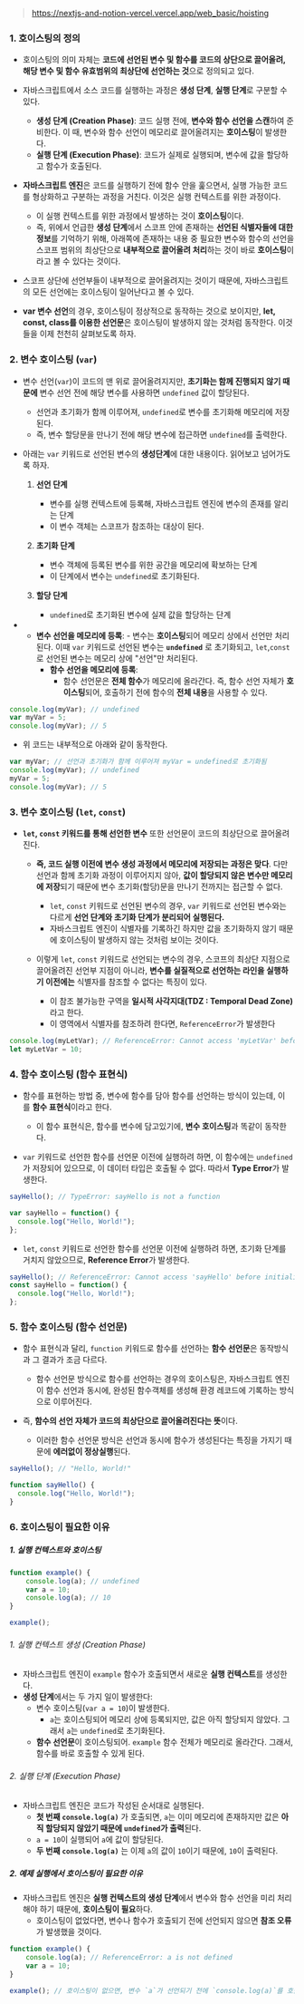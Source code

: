 > https://nextjs-and-notion-vercel.vercel.app/web_basic/hoisting

### 1. 호이스팅의 정의

- 호이스팅의 의미 자체는 **코드에 선언된 변수 및 함수를 코드의 상단으로 끌어올려, 해당 변수 및 함수 유효범위의 최상단에 선언하는 것**으로 정의되고 있다.

- 자바스크립트에서 소스 코드를 실행하는 과정은 **생성 단계**, **실행 단계**로 구분할 수 있다.
	- **생성 단계 (Creation Phase)**: 코드 실행 전에, **변수와 함수 선언을 스캔**하여 준비한다. 이 때, 변수와 함수 선언이 메모리로 끌어올려지는 **호이스팅**이 발생한다.
	- **실행 단계 (Execution Phase)**: 코드가 실제로 실행되며, 변수에 값을 할당하고 함수가 호출된다.

- **자바스크립트 엔진**은 코드를 실행하기 전에 함수 안을 훑으면서, 실행 가능한 코드를 형상화하고 구분하는 과정을 거친다. 이것은 실행 컨텍스트를 위한 과정이다.
	- 이 실행 컨텍스트를 위한 과정에서 발생하는 것이 **호이스팅**이다. 
	- 즉, 위에서 언급한 **생성 단계**에서 스코프 안에 존재하는 **선언된 식별자들에 대한 정보**를 기억하기 위해, 아래쪽에 존재하는 내용 중 필요한 변수와 함수의 선언을 스코프 범위의 최상단으로 **내부적으로 끌어올려 처리**하는 것이 바로 **호이스팅**이라고 볼 수 있다는 것이다.

- 스코프 상단에 선언부들이 내부적으로 끌어올려지는 것이기 때문에, 자바스크립트의 모든 선언에는 호이스팅이 일어난다고 볼 수 있다.

- **var 변수 선언**의 경우, 호이스팅이 정상적으로 동작하는 것으로 보이지만, **let, const, class를 이용한 선언문**은 호이스팅이 발생하지 않는 것처럼 동작한다. 이것들을 이제 천천히 살펴보도록 하자.


### 2. 변수 호이스팅 (`var`) 

- 변수 선언(`var`)이 코드의 맨 위로 끌어올려지지만, **초기화는 함께 진행되지 않기 때문에** 변수 선언 전에 해당 변수를 사용하면 `undefined` 값이 할당된다.
	- 선언과 초기화가 함께 이루어져, `undefined`로 변수를 초기화해 메모리에 저장된다.
	- 즉, 변수 할당문을 만나기 전에 해당 변수에 접근하면 `undefined`를 출력한다.

- 아래는 `var` 키워드로 선언된 변수의 **생성단계**에 대한 내용이다. 읽어보고 넘어가도록 하자.
	1. **선언 단계**
	    - 변수를 실행 컨텍스트에 등록해, 자바스크립트 엔진에 변수의 존재를 알리는 단계
	    - 이 변수 객체는 스코프가 참조하는 대상이 된다.
	
	2. **초기화 단계**
	    - 변수 객체에 등록된 변수를 위한 공간을 메모리에 확보하는 단계
	    - 이 단계에서 변수는 `undefined`로 초기화된다.
	
	3. **할당 단계**
	    - `undefined`로 초기화된 변수에 실제 값을 할당하는 단계

- 	- **변수 선언을 메모리에 등록**:
		    - 변수는 **호이스팅**되어 메모리 상에서 선언만 처리된다. 이때 `var` 키워드로 선언된 변수는 **`undefined`** 로 초기화되고, `let`,`const`로 선언된 변수는 메모리 상에 "선언"만 처리된다.
		- **함수 선언을 메모리에 등록**:
		    - 함수 선언문은 **전체 함수**가 메모리에 올라간다. 즉, 함수 선언 자체가 **호이스팅**되어, 호출하기 전에 함수의 **전체 내용**을 사용할 수 있다.
	
```javascript
console.log(myVar); // undefined
var myVar = 5;
console.log(myVar); // 5
```

- 위 코드는 내부적으로 아래와 같이 동작한다.
```javascript
var myVar; // 선언과 초기화가 함께 이루어져 myVar = undefined로 초기화됨
console.log(myVar); // undefined
myVar = 5;
console.log(myVar); // 5
```


### 3. 변수 호이스팅 (`let`, `const`)

- **`let`, `const` 키워드를 통해 선언한 변수** 또한 선언문이 코드의 최상단으로 끌어올려진다.
	- **즉, 코드 실행 이전에 변수 생성 과정에서 메모리에 저장되는 과정은 맞다**. 다만 선언과 함께 초기화 과정이 이루어지지 않아, **값이 할당되지 않은 변수만 메모리에 저장**되기 때문에 변수 초기화(할당)문을 만나기 전까지는 접근할 수 없다. 
		- `let`, `const` 키워드로 선언된 변수의 경우, `var` 키워드로 선언된 변수와는 다르게 **선언 단계와 초기화 단계가 분리되어 실행된다.**
		- 자바스크립트 엔진이 식별자를 기록하긴 하지만 값을 초기화하지 않기 때문에 호이스팅이 발생하지 않는 것처럼 보이는 것이다.

    - 이렇게 `let`, `const` 키워드로 선언되는 변수의 경우, 스코프의 최상단 지점으로 끌어올려진 선언부 지점이 아니라, **변수를 실질적으로 선언하는 라인을 실행하기 이전에는** 식별자를 참조할 수 없다는 특징이 있다.
	    - 이 참조 불가능한 구역을 **일시적 사각지대(TDZ : Temporal Dead Zone)** 라고 한다.
	    - 이 영역에서 식별자를 참조하려 한다면, `ReferenceError`가 발생한다

```javascript
console.log(myLetVar); // ReferenceError: Cannot access 'myLetVar' before initialization
let myLetVar = 10;
```


### 4. 함수 호이스팅 (함수 표현식)

- 함수를 표현하는 방법 중, 변수에 함수를 담아 함수를 선언하는 방식이 있는데, 이를 **함수 표현식**이라고 한다.
	- 이 함수 표현식은, 함수를 변수에 담고있기에, **변수 호이스팅**과 똑같이 동작한다.

- `var` 키워드로 선언한 함수를 선언문 이전에 실행하려 하면, 이 함수에는 `undefined`가 저장되어 있으므로, 이 데이터 타입은 호출될 수 없다. 따라서 **Type Error**가 발생한다.
```js
sayHello(); // TypeError: sayHello is not a function

var sayHello = function() {
  console.log("Hello, World!");
};
```

- `let`, `const` 키워드로 선언한 함수를 선언문 이전에 실행하려 하면, 초기화 단계를 거치지 않았으므로, **Reference Error**가 발생한다.
```js
sayHello(); // ReferenceError: Cannot access 'sayHello' before initialization
const sayHello = function() {
  console.log("Hello, World!");
};
```


### 5. 함수 호이스팅 (함수 선언문)

- 함수 표현식과 달리, `function` 키워드로 함수를 선언하는 **함수 선언문**은 동작방식과 그 결과가 조금 다르다.
	- 함수 선언문 방식으로 함수를 선언하는 경우의 호이스팅은, 자바스크립트 엔진이 함수 선언과 동시에, 완성된 함수객체를 생성해 환경 레코드에 기록하는 방식으로 이루어진다.

- 즉, **함수의 선언 자체가 코드의 최상단으로 끌어올려진다는 뜻**이다. 
	- 이러한 함수 선언문 방식은 선언과 동시에 함수가 생성된다는 특징을 가지기 때문에 **에러없이 정상실행**된다.
```javascript
sayHello(); // "Hello, World!"

function sayHello() {
  console.log("Hello, World!");
}
```


### 6. 호이스팅이 필요한 이유

##### 1. 실행 컨텍스트와 호이스팅

```js
function example() {
    console.log(a); // undefined
    var a = 10;
    console.log(a); // 10
}

example();
```
###### 1. 실행 컨텍스트 생성 (Creation Phase)
- 자바스크립트 엔진이 `example` 함수가 호출되면서 새로운 **실행 컨텍스트**를 생성한다.
- **생성 단계**에서는 두 가지 일이 발생한다:
    - 변수 호이스팅(`var a = 10`)이 발생한다.
	    - `a`는 호이스팅되어 메모리 상에 등록되지만, 값은 아직 할당되지 않았다. 그래서 `a`는 `undefined`로 초기화된다.
    - **함수 선언문**이 호이스팅되어. `example` 함수 전체가 메모리로 올라간다. 그래서, 함수를 바로 호출할 수 있게 된다.

###### 2. 실행 단계 (Execution Phase)
- 자바스크립트 엔진은 코드가 작성된 순서대로 실행된다.
    - **첫 번째 `console.log(a)`** 가 호출되면, `a`는 이미 메모리에 존재하지만 값은 **아직 할당되지 않았기 때문에 `undefined`가 출력**된다.
    - `a = 10`이 실행되어 `a`에 값이 할당된다.
    - **두 번째 `console.log(a)`** 는 이제 `a`의 값이 `10`이기 때문에, `10`이 출력된다.


##### 2. 예제 실행에서 호이스팅이 필요한 이유
- 자바스크립트 엔진은 **실행 컨텍스트의 생성 단계**에서 변수와 함수 선언을 미리 처리해야 하기 때문에, **호이스팅이 필요**하다. 
	- 호이스팅이 없었다면, 변수나 함수가 호출되기 전에 선언되지 않으면 **참조 오류**가 발생했을 것이다.
```js
function example() {
    console.log(a); // ReferenceError: a is not defined
    var a = 10;
}

example(); // 호이스팅이 없으면, 변수 `a`가 선언되기 전에 `console.log(a)`를 호출할 수 없으므로, 참조 오류 (ReferenceError)가 발생
```